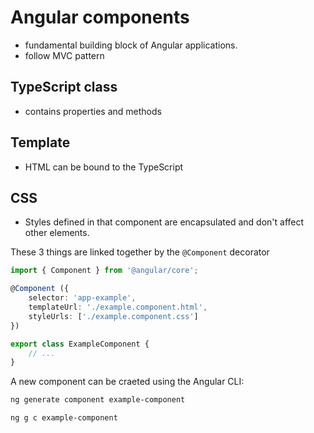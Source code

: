 # Angular components

- fundamental building block of Angular applications.
- follow MVC pattern

## TypeScript class
- contains properties and methods

## Template
- HTML can be bound to the TypeScript
## CSS
- Styles defined in that component are encapsulated and don't affect other elements.


These 3 things are linked together by the `@Component` decorator

```ts
import { Component } from '@angular/core';

@Component ({
    selector: 'app-example',
    templateUrl: './example.component.html',
    styleUrls: ['./example.component.css']
})

export class ExampleComponent {
    // ...
}
```



A new component can be craeted using the Angular CLI:

```bash
ng generate component example-component

ng g c example-component
```